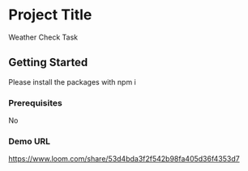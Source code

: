 # Project Title

Weather Check Task

## Getting Started

Please install the packages with npm i

### Prerequisites

No

### Demo URL

https://www.loom.com/share/53d4bda3f2f542b98fa405d36f4353d7
